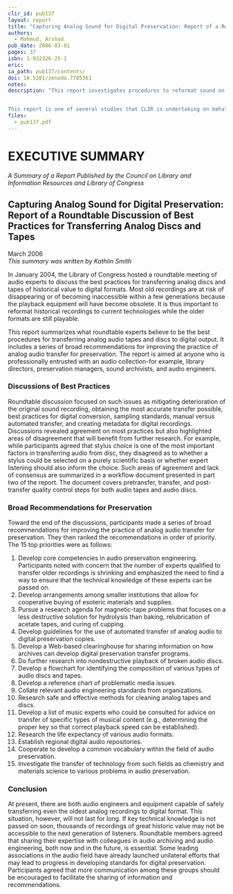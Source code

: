 ```yaml
---
clir_id: pub137
layout: report
title: "Capturing Analog Sound for Digital Preservation: Report of a Roundtable Discussion of Best Practices for Transferring Analog Discs and Tapes"
authors: 
  - Mahmud, Arshad
pub_date: 2006-03-01
pages: 37
isbn: 1-932326-25-1
eric:
ia_path: pub137/contents/
doi: 10.5281/zenodo.7785361
notes:
description: "This report investigates procedures to reformat sound on analog carriers to digital media or files. It summarizes discussions and recommendations emerging from a meeting of leading audio preservation engineers held January 29–30, 2004, to assess the present state of standards and best practices for capturing sound from analog discs and tapes.


This report is one of several studies that CLIR is undertaking on behalf of the Library of Congress and the National Recording Preservation Board."
files:
  - pub137.pdf
---
```


# EXECUTIVE SUMMARY

_A Summary of a Report Published by the Council on Library and Information Resources and Library of Congress_

Capturing Analog Sound for Digital Preservation: Report of a Roundtable Discussion of Best Practices for Transferring Analog Discs and Tapes
--------------------------------------------------------------------------------------------------------------------------------------------

March 2006  
_This summary was written by Kathlin Smith_

In January 2004, the Library of Congress hosted a roundtable meeting of audio experts to discuss the best practices for transferring analog discs and tapes of historical value to digital formats. Most old recordings are at risk of disappearing or of becoming inaccessible within a few generations because the playback equipment will have become obsolete. It is thus important to reformat historical recordings to current technologies while the older formats are still playable.

This report summarizes what roundtable experts believe to be the best procedures for transferring analog audio tapes and discs to digital output. It includes a series of broad recommendations for improving the practice of analog audio transfer for preservation. The report is aimed at anyone who is professionally entrusted with an audio collection-for example, library directors, preservation managers, sound archivists, and audio engineers.

### Discussions of Best Practices

Roundtable discussion focused on such issues as mitigating deterioration of the original sound recording, obtaining the most accurate transfer possible, best practices for digital conversion, sampling standards, manual versus automated transfer, and creating metadata for digital recordings. Discussions revealed agreement on most practices but also highlighted areas of disagreement that will benefit from further research. For example, while participants agreed that stylus choice is one of the most important factors in transferring audio from disc, they disagreed as to whether a stylus could be selected on a purely scientific basis or whether expert listening should also inform the choice. Such areas of agreement and lack of consensus are summarized in a workflow document presented in part two of the report. The document covers pretransfer, transfer, and post-transfer quality control steps for both audio tapes and audio discs.

### Broad Recommendations for Preservation

Toward the end of the discussions, participants made a series of broad recommendations for improving the practice of analog audio transfer for preservation. They then ranked the recommendations in order of priority. The 15 top priorities were as follows:

1.  Develop core competencies in audio preservation engineering. Participants noted with concern that the number of experts qualified to transfer older recordings is shrinking and emphasized the need to find a way to ensure that the technical knowledge of these experts can be passed on.
2.  Develop arrangements among smaller institutions that allow for cooperative buying of esoteric materials and supplies.
3.  Pursue a research agenda for magnetic-tape problems that focuses on a less destructive solution for hydrolysis than baking, relubrication of acetate tapes, and curing of cupping.
4.  Develop guidelines for the use of automated transfer of analog audio to digital preservation copies.
5.  Develop a Web-based clearinghouse for sharing information on how archives can develop digital preservation transfer programs.
6.  Do further research into nondestructive playback of broken audio discs.
7.  Develop a flowchart for identifying the composition of various types of audio discs and tapes.
8.  Develop a reference chart of problematic media issues.
9.  Collate relevant audio engineering standards from organizations.
10.  Research safe and effective methods for cleaning analog tapes and discs.
11.  Develop a list of music experts who could be consulted for advice on transfer of specific types of musical content (e.g., determining the proper key so that correct playback speed can be established).
12.  Research the life expectancy of various audio formats.
13.  Establish regional digital audio repositories.
14.  Cooperate to develop a common vocabulary within the field of audio preservation.
15.  Investigate the transfer of technology from such fields as chemistry and materials science to various problems in audio preservation.

### Conclusion

At present, there are both audio engineers and equipment capable of safely transferring even the oldest analog recordings to digital format. This situation, however, will not last for long. If key technical knowledge is not passed on soon, thousands of recordings of great historic value may not be accessible to the next generation of listeners. Roundtable members agreed that sharing their expertise with colleagues in audio archiving and audio engineering, both now and in the future, is essential. Some leading associations in the audio field have already launched unilateral efforts that may lead to progress in developing standards for digital preservation. Participants agreed that more communication among these groups should be encouraged to facilitate the sharing of information and recommendations.